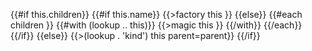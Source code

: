{{#if this.children}}
{{#if this.name}}
{{>factory this }}
{{else}}
{{#each children }}
{{#with (lookup .. this)}}
{{>magic this }}
{{/with}}
{{/each}}
{{/if}}
{{else}}
{{>(lookup . 'kind') this parent=parent}}
{{/if}}
